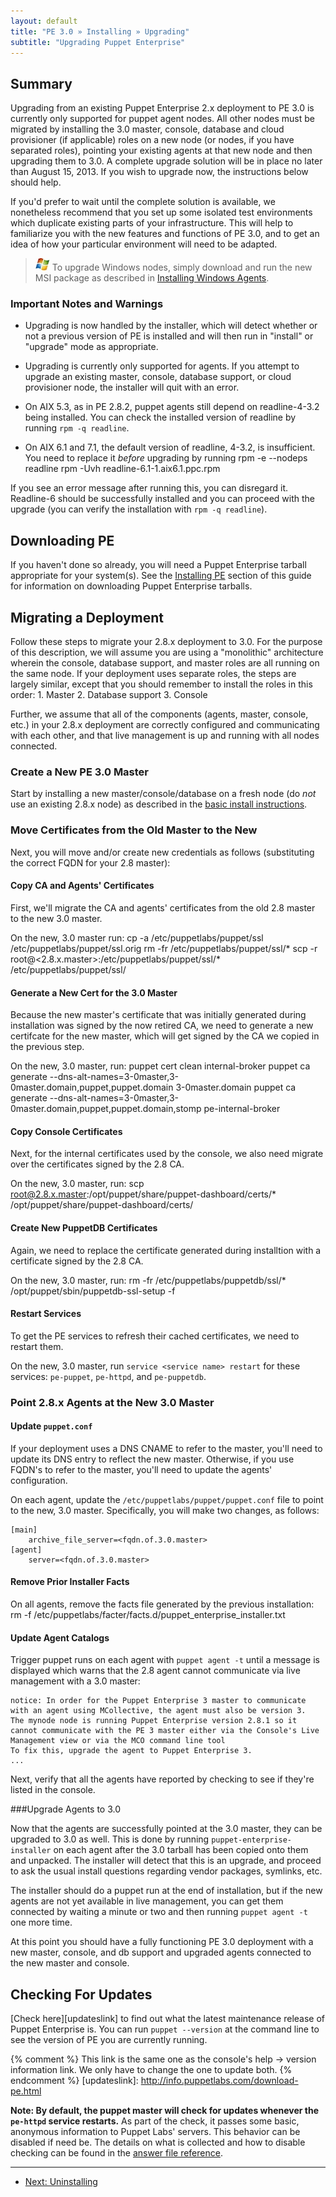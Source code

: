 ```yaml
---
layout: default
title: "PE 3.0 » Installing » Upgrading"
subtitle: "Upgrading Puppet Enterprise"
---
```


Summary
-----

Upgrading from an existing Puppet Enterprise 2.x deployment to PE 3.0 is currently only supported for puppet agent nodes. All other nodes must be migrated by installing the 3.0 master, console, database and cloud provisioner (if applicable) roles on a new node (or nodes, if you have separated roles), pointing your existing agents at that new node and then upgrading them to 3.0. A complete upgrade solution will be in place no later than August 15, 2013. If you wish to upgrade now, the instructions below should help.

If you'd prefer to wait until the complete solution is available, we nonetheless recommend that you set up some isolated test environments which duplicate existing parts of your infrastructure. This will help to familiarize you with the new features and functions of PE 3.0, and to get an idea of how your particular environment will need to be adapted.


> ![windows logo](./images/windows-logo-small.jpg) To upgrade Windows nodes, simply download and run the new MSI package as described in [Installing Windows Agents](./install_windows.html).


### Important Notes and Warnings

- Upgrading is now handled by the installer, which will detect whether or not a previous version of PE is installed and will then run in "install" or "upgrade" mode as appropriate.

- Upgrading is currently only supported for agents. If you attempt to upgrade an existing master, console, database support, or cloud provisioner node, the installer will quit with an error.

- On AIX 5.3, as in PE 2.8.2, puppet agents still depend on readline-4-3.2 being installed. You can check the installed version of readline by running `rpm -q readline`.

- On AIX 6.1 and 7.1, the default version of readline, 4-3.2, is insufficient. You need to replace it *before* upgrading by running
        rpm -e --nodeps readline
        rpm -Uvh readline-6.1-1.aix6.1.ppc.rpm
        
If you see an error message after running this, you can disregard it. Readline-6 should be successfully installed and you can proceed with the upgrade (you can verify the installation with  `rpm -q readline`).

Downloading PE
-----

If you haven't done so already, you will need a Puppet Enterprise tarball appropriate for your system(s). See the [Installing PE][downloading] section of this guide for information on downloading Puppet Enterprise tarballs.

[downloading]: ./install_basic.html#downloading-pe


Migrating a Deployment
-----

Follow these steps to migrate your 2.8.x deployment to 3.0. For the purpose of this description, we will assume you are using a "monolithic" architecture wherein the console, database support, and master roles are all running on the same node. If your deployment uses separate roles, the steps are largely similar, except that you should remember to install the roles in this order:
    1. Master
    2. Database support
    3. Console

Further, we assume that all of the components (agents, master, console, etc.) in your 2.8.x deployment are correctly configured and communicating with each other, and that live management is up and running with all nodes connected.

### Create a New PE 3.0 Master
Start by installing a new master/console/database on a fresh node (do *not* use an existing 2.8.x node) as described in the [basic install instructions](./install_basic.html).

### Move Certificates from the Old Master to the New

Next, you will move and/or create new credentials as follows (substituting the correct FQDN for your 2.8 master):

#### Copy CA and Agents' Certificates
First, we'll migrate the CA and agents' certificates from the old 2.8 master to the new 3.0 master.

On the new, 3.0 master run:
    cp -a /etc/puppetlabs/puppet/ssl /etc/puppetlabs/puppet/ssl.orig
    rm -fr /etc/puppetlabs/puppet/ssl/*
    scp -r root@<2.8.x.master>:/etc/puppetlabs/puppet/ssl/* /etc/puppetlabs/puppet/ssl/
    
#### Generate a New Cert for the 3.0 Master
Because the new master's certificate that was initially generated during installation was signed by the now retired CA, we need to generate a new certifcate for the new master, which will get signed by the CA we copied in the previous step.


On the new, 3.0 master, run:
    puppet cert clean internal-broker
    puppet ca generate --dns-alt-names=3-0master,3-0master.domain,puppet,puppet.domain 3-0master.domain
    puppet ca generate --dns-alt-names=3-0master,3-0master.domain,puppet,puppet.domain,stomp pe-internal-broker
    
#### Copy Console Certificates
Next, for the internal certificates used by the console, we also need migrate over the certificates signed by the 2.8 CA.

On the new, 3.0 master, run:
    scp root@2.8.x.master:/opt/puppet/share/puppet-dashboard/certs/* /opt/puppet/share/puppet-dashboard/certs/

#### Create New PuppetDB Certificates
Again, we need to replace the certificate generated during installtion with a certificate signed by the 2.8 CA.

On the new, 3.0 master, run:
    rm -fr /etc/puppetlabs/puppetdb/ssl/*
    /opt/puppet/sbin/puppetdb-ssl-setup -f

#### Restart Services
To get the PE services to refresh their cached certificates, we need to restart them. 

On the new, 3.0 master, run `service <service name> restart` for these services: `pe-puppet`, `pe-httpd`, and `pe-puppetdb`.

### Point 2.8.x Agents at the New 3.0 Master

#### Update `puppet.conf`

If your deployment uses a DNS CNAME to refer to the master, you'll need to update its DNS entry to reflect the new master. Otherwise, if you use FQDN's to refer to the master, you'll need to update the agents' configuration.

On each agent, update the `/etc/puppetlabs/puppet/puppet.conf` file to point to the new, 3.0 master. Specifically, you will make two changes, as follows: 

    [main]
        archive_file_server=<fqdn.of.3.0.master>
    [agent]
        server=<fqdn.of.3.0.master>


#### Remove Prior Installer Facts

On all agents, remove the facts file generated by the previous installation:
    rm -f /etc/puppetlabs/facter/facts.d/puppet_enterprise_installer.txt

#### Update Agent Catalogs

Trigger puppet runs on each agent with `puppet agent -t` until a message is displayed which warns that the 2.8 agent cannot communicate via live management with a 3.0 master:

    notice: In order for the Puppet Enterprise 3 master to communicate with an agent using MCollective, the agent must also be version 3.
    The mynode node is running Puppet Enterprise version 2.8.1 so it cannot communicate with the PE 3 master either via the Console's Live     Management view or via the MCO command line tool
    To fix this, upgrade the agent to Puppet Enterprise 3.
    ...

Next, verify that all the agents have reported by checking to see if they're listed in the console.

###Upgrade Agents to 3.0

Now that the agents are successfully pointed at the 3.0 master, they can be upgraded to 3.0 as well. This is done by running  `puppet-enterprise-installer` on each agent after the 3.0 tarball has been copied onto them and unpacked. The installer will detect that this is an upgrade, and proceed  to ask the usual install questions regarding vendor packages, symlinks, etc.

The installer should do a puppet run at the end of installation, but if the new agents are not yet available in live management, you can get them connected by waiting a minute or two and then running `puppet agent -t` one more time.
    
At this point you should have a fully functioning PE 3.0 deployment with a new master, console, and db support and upgraded agents connected to the new master and console.


Checking For Updates
-----

[Check here][updateslink] to find out what the latest maintenance release of Puppet Enterprise is. You can run `puppet --version` at the command line to see the version of PE you are currently running.

{% comment %} This link is the same one as the console's help -> version information link. We only have to change the one to update both. {% endcomment %}
[updateslink]: http://info.puppetlabs.com/download-pe.html

**Note: By default, the puppet master will check for updates whenever the `pe-httpd` service restarts.** As part of the check, it passes some basic, anonymous information to Puppet Labs' servers. This behavior can be disabled if need be. The details on what is collected and how to disable checking can be found in the [answer file reference](./install_answer_file_reference.html#puppet-master-answers).

* * *


- [Next: Uninstalling](./install_uninstalling.html)
